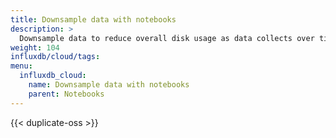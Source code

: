 ```yaml
---
title: Downsample data with notebooks
description: >
  Downsample data to reduce overall disk usage as data collects over time.
weight: 104
influxdb/cloud/tags:
menu:
  influxdb_cloud:
    name: Downsample data with notebooks
    parent: Notebooks
---
```


{{< duplicate-oss >}}
